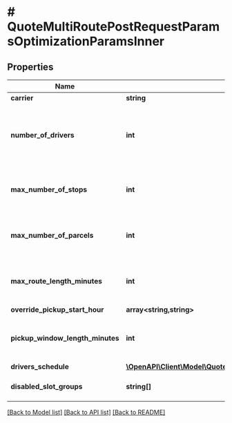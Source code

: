 # # QuoteMultiRoutePostRequestParamsOptimizationParamsInner

## Properties

Name | Type | Description | Notes
------------ | ------------- | ------------- | -------------
**carrier** | **string** |  |
**number_of_drivers** | **int** | The number of drivers available for the carrier / own fleet | [optional]
**max_number_of_stops** | **int** | The maximum number of stops per driver | [optional]
**max_number_of_parcels** | **int** | The maximum number of parcels per driver | [optional]
**max_route_length_minutes** | **int** | The maximum route length in minutes | [optional]
**override_pickup_start_hour** | **array<string,string>** |  | [optional]
**pickup_window_length_minutes** | **int** | The length of the pickup window in minutes | [optional]
**drivers_schedule** | [**\OpenAPI\Client\Model\QuoteMultiRoutePostRequestParamsOptimizationParamsInnerDriversScheduleInner[]**](QuoteMultiRoutePostRequestParamsOptimizationParamsInnerDriversScheduleInner.md) |  | [optional]
**disabled_slot_groups** | **string[]** | A list of slot groups to disable | [optional]

[[Back to Model list]](../../README.md#models) [[Back to API list]](../../README.md#endpoints) [[Back to README]](../../README.md)
